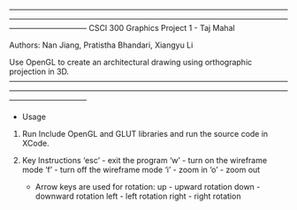 ——————————————————————————————————————————————————————————————————————————————————
CSCI 300 Graphics Project 1 - Taj Mahal

Authors: Nan Jiang, Pratistha Bhandari, Xiangyu Li

Use OpenGL to create an architectural drawing using orthographic projection in 3D.
——————————————————————————————————————————————————————————————————————————————————

- Usage

1. Run
	Include OpenGL and GLUT libraries and run the source code in XCode.

2. Key Instructions
	‘esc’ - exit the program
	 ‘w’  - turn on the wireframe mode
	 ‘f’  - turn off the wireframe mode
	 ‘i’  - zoom in
	 ‘o’  - zoom out
         
      - Arrow keys are used for rotation: 
	 up   - upward rotation
	down  - downward rotation
	left  - left rotation
	right - right rotation
